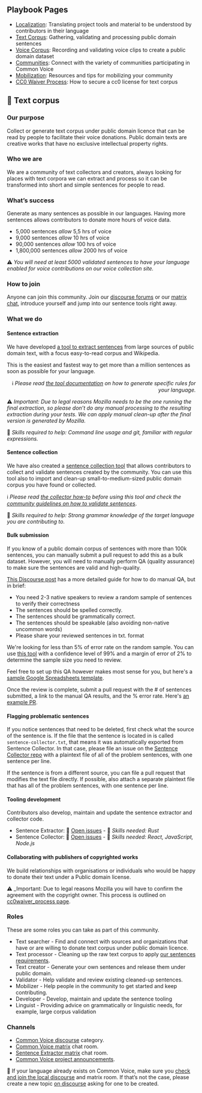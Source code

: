 ## Playbook Pages

- [Localization](https://common-voice.github.io/community-playbook/sub_pages/Localization.html): Translating project tools and material to be understood by contributors in their language 
- [Text Corpus](https://common-voice.github.io/community-playbook/sub_pages/text.html): Gathering, validating and processing public domain sentences               
- [Voice Corpus](https://common-voice.github.io/community-playbook/sub_pages/voice.html): Recording and validating voice clips to create a public domain dataset  
- [Communities](https://common-voice.github.io/community-playbook/sub_pages/communities.html): Connect with the variety of communities participating in Common Voice
- [Mobilization](https://common-voice.github.io/community-playbook/sub_pages/mobilization.html): Resources and tips for mobilizing your community                 
- [CC0 Waiver Process](https://common-voice.github.io/community-playbook/sub_pages/cc0waiver_process.html): How to secure a cc0 license for text corpus   

## 📝 Text corpus

### Our purpose

Collect or generate text corpus under public domain licence that can be read by people to facilitate their voice donations. Public domain texts are creative works that have no exclusive intellectual property rights. 

### Who we are

We are a community of text collectors and creators, always looking for places with text corpora we can extract and process so it can be transformed into short and simple sentences for people to read.

### What’s success

Generate as many sentences as possible in our languages. Having more sentences allows contributors to donate more hours of voice data.

* 5,000 sentences 	_allow_ 	5,5 hrs of voice
* 9,000 sentences 	_allow_ 	10 hrs of voice
* 90,000 sentences	_allow_ 	100 hrs of voice
* 1,800,000 sentences _allow_ 	2000 hrs of voice

⚠️ _You will need at least 5000 validated sentences to have your language enabled for voice contributions on our voice collection site._

### How to join

Anyone can join this community. Join our [discourse forums](https://discourse.mozilla.org/c/voice/) or our [matrix chat](https://chat.mozilla.org/#/room/#common-voice:mozilla.org), introduce yourself and jump into our sentence tools right away.

### What we do

#### **Sentence extraction**

We have developed [a tool to extract sentences](https://github.com/Common-Voice/cv-sentence-extractor) from large sources of public domain text, with a focus easy-to-read corpus and Wikipedia.

This is the easiest and fastest way to get more than a million sentences as soon as possible for your language.

<p style="text-align: right">
ℹ️ <em>Please read <a href="https://github.com/Common-Voice/cv-sentence-extractor#common-voice-sentence-extractor">the tool documentation</a> on how to generate specific rules for your language. </em></p>

⚠️ _Important: Due to legal reasons Mozilla needs to be the one running the final extraction, so please don’t do any manual processing to the resulting extraction during your tests. We can apply manual clean-up after the final version is generated by Mozilla._

🔨 _Skills required to help: Command line usage and git, familiar with regular expressions._

#### **Sentence collection**

We have also created a [sentence collection tool](https://commonvoice.mozilla.org/sentence-collector/#/) that allows contributors to collect and validate sentences created by the community. You can use this tool also to import and clean-up small-to-medium-sized public domain corpus you have found or collected.

ℹ️ _Please read [the collector how-to](https://commonvoice.mozilla.org/sentence-collector/#/how-to) before using this tool and check the [community guidelines on how to validate sentences](https://discourse.mozilla.org/t/discussion-of-new-guidelines-for-uploaded-sentence-validation/37718)_.

🔨 _Skills required to help: Strong grammar knowledge of the target language you are contributing to._

#### Bulk submission

If you know of a public domain corpus of sentences with more than 100k sentences, you can manually submit a pull request to add this as a bulk dataset. However, you will need to manually perform QA (quality assurance) to make sure the sentences are valid and high-quality.

[This Discourse post](https://discourse.mozilla.org/t/using-the-europarl-dataset-with-sentences-from-speeches-from-the-european-parliament/50184) has a more detailed guide for how to do manual QA, but in brief:

- You need 2-3 native speakers to review a random sample of sentences to verify their correctness
- The sentences should be spelled correctly.
- The sentences should be grammatically correct.
- The sentences should be speakable (also avoiding non-native uncommon words)
- Please share your reviewed sentences in txt. format

We're looking for less than 5% of error rate on the random sample. You can use [this tool](https://www.surveymonkey.com/mp/sample-size-calculator/) with a confidence level of 99% and a margin of error of 2% to determine the sample size you need to review.

Feel free to set up this QA however makes most sense for you, but here's a [sample Google Spreadsheets template](https://docs.google.com/spreadsheets/d/1dJpysfcwmUwR4oJuw5ttGcUFYLeTbmn50Fpufz9qx-8/edit#gid=0).

Once the review is complete, submit a pull request with the # of sentences submitted, a link to the manual QA results, and the % error rate. Here's [an example PR](https://github.com/mozilla/common-voice/pull/2873).

#### Flagging problematic sentences

If you notice sentences that need to be deleted, first check what the source of the sentence is. If the file that the sentence is located in is called `sentence-collector.txt`, that means it was automatically exported from Sentence Collector. In that case, please file an issue on the [Sentence Collector repo](https://github.com/Common-Voice/sentence-collector/) with a plaintext file of all of the problem sentences, with one sentence per line.

If the sentence is from a different source, you can file a pull request that modifies the text file directly. If possible, also attach a separate plaintext file that has all of the problem sentences, with one sentence per line.

#### **Tooling development**

Contributors also develop, maintain and update the sentence extractor and collector code.

* Sentence Extractor: 🐞 [Open issues](https://github.com/Common-Voice/cv-sentence-extractor/projects/1?fullscreen=true) - 🔨 _Skills needed: Rust_
* Sentence Collector: 🐞 [Open issues](https://github.com/Common-Voice/sentence-collector/projects/2?fullscreen=true) - 🔨 _Skills needed: React, JavaScript, Node.js_

#### Collaborating with publishers of copyrighted works

We build relationships with organisations or individuals who would be happy to donate their text under a Public domain license. 

⚠️ _Important: Due to legal reasons Mozilla you will have to confirm the agreement with the copyright owner. This process is outlined on [cc0waiver_process page](https://common-voice.github.io/community-playbook/sub_pages/cc0waiver_process.html). 

### Roles

These are some roles you can take as part of this community.

* Text searcher - Find and connect with sources and organizations that have or are willing to donate text corpus under public domain licence.
* Text processor - Cleaning up the raw text corpus to apply [our sentences requirements](https://common-voice.github.io/sentence-collector/#/how-to).
* Text creator - Generate your own sentences and release them under public domain.
* Validator - Help validate and review existing cleaned-up sentences.
* Mobilizer - Help people in the community to get started and keep contributing.
* Developer - Develop, maintain and update the sentence tooling
* Linguist - Providing advice on grammatically or linguistic needs, for example, large corpus validation 

### Channels

* [Common Voice discourse](https://discourse.mozilla.org/c/voice/) category.
* [Common Voice matrix](https://chat.mozilla.org/#/room/#common-voice:mozilla.org) chat room.
* [Sentence Extractor matrix](https://chat.mozilla.org/#/room/#common-voice-sentence-extractor:mozilla.org) chat room.
* [Common Voice project announcements](https://discourse.mozilla.org/tags/c/voice/announcements).

💬 If your language already exists on Common Voice, make sure you [check and join the local discourse](https://voice.mozilla.org/about#get-involved) and matrix room. If that’s not the case, please create a new topic [on discourse](https://discourse.mozilla.org/c/voice/239) asking for one to be created.

